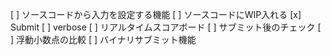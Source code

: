 [ ] ソースコードから入力を設定する機能
[ ] ソースコードにWIP入れる
[x] Submit
[ ] verbose
[ ] リアルタイムスコアボード
[ ] サブミット後のチェック
[ ] 浮動小数点の比較
[ ] バイナリサブミット機能
